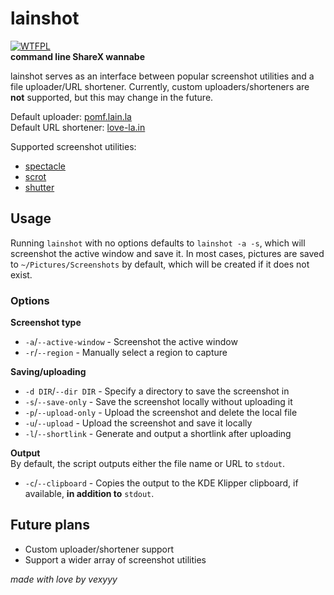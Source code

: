 # lainshot
[![WTFPL](http://www.wtfpl.net/wp-content/uploads/2012/12/wtfpl-badge-4.png)](http://wtfpl.net/)\
**command line ShareX wannabe**

lainshot serves as an interface between popular screenshot utilities and a file uploader/URL shortener. Currently, custom uploaders/shorteners are **not** supported, but this may change in the future.

Default uploader: [pomf.lain.la](https://pomf.lain.la)\
Default URL shortener: [love-la.in](https://love-la.in)

Supported screenshot utilities:
- [spectacle](https://invent.kde.org/graphics/spectacle)
- [scrot](https://github.com/resurrecting-open-source-projects/scrot)
- [shutter](https://github.com/shutter-project/shutter)

## Usage
Running `lainshot` with no options defaults to `lainshot -a -s`, which will screenshot the active window and save it. In most cases, pictures are saved to `~/Pictures/Screenshots` by default, which will be created if it does not exist.

### Options
**Screenshot type**
- `-a`/`--active-window` - Screenshot the active window
- `-r`/`--region` - Manually select a region to capture

**Saving/uploading**
- `-d DIR`/`--dir DIR` - Specify a directory to save the screenshot in
- `-s`/`--save-only` - Save the screenshot locally without uploading it
- `-p`/`--upload-only` - Upload the screenshot and delete the local file
- `-u`/`--upload` - Upload the screenshot and save it locally
- `-l`/`--shortlink` - Generate and output a shortlink after uploading

**Output**\
By default, the script outputs either the file name or URL to `stdout`.
- `-c`/`--clipboard` - Copies the output to the KDE Klipper clipboard, if available, **in addition to** `stdout`.


## Future plans
- Custom uploader/shortener support
- Support a wider array of screenshot utilities

_made with love by vexyyy_
